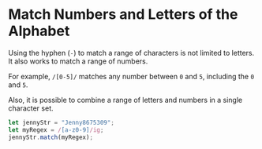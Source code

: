 # Match Numbers and Letters of the Alphabet
Using the hyphen (```-```) to match a range of characters is not limited to letters. It also works to match a range of numbers.

For example, ```/[0-5]/``` matches any number between ```0``` and ```5```, including the ```0``` and ```5```.

Also, it is possible to combine a range of letters and numbers in a single character set.
```javascript
let jennyStr = "Jenny8675309";
let myRegex = /[a-z0-9]/ig;
jennyStr.match(myRegex);
```
